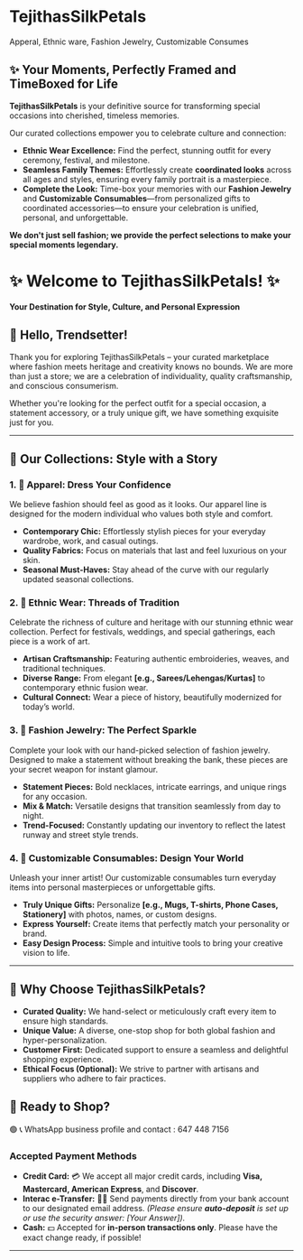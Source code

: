 # TejithasSilkPetals
Apperal, Ethnic ware, Fashion Jewelry, Customizable Consumes  

## ✨ Your Moments, Perfectly Framed and TimeBoxed for Life

**TejithasSilkPetals** is your definitive source for transforming special occasions into cherished, timeless memories.

Our curated collections empower you to celebrate culture and connection:

* **Ethnic Wear Excellence:** Find the perfect, stunning outfit for every ceremony, festival, and milestone.
* **Seamless Family Themes:** Effortlessly create **coordinated looks** across all ages and styles, ensuring every family portrait is a masterpiece.
* **Complete the Look:** Time-box your memories with our **Fashion Jewelry** and **Customizable Consumables**—from personalized gifts to coordinated accessories—to ensure your celebration is unified, personal, and unforgettable.

**We don't just sell fashion; we provide the perfect selections to make your special moments legendary.**


# ✨ Welcome to TejithasSilkPetals! ✨

**Your Destination for Style, Culture, and Personal Expression**

## 👋 Hello, Trendsetter!

Thank you for exploring TejithasSilkPetals – your curated marketplace where fashion meets heritage and creativity knows no bounds. We are more than just a store; we are a celebration of individuality, quality craftsmanship, and conscious consumerism.

Whether you're looking for the perfect outfit for a special occasion, a statement accessory, or a truly unique gift, we have something exquisite just for you.

---

## 🌟 Our Collections: Style with a Story

### 1. 👗 Apparel: Dress Your Confidence

We believe fashion should feel as good as it looks. Our apparel line is designed for the modern individual who values both style and comfort.

* **Contemporary Chic:** Effortlessly stylish pieces for your everyday wardrobe, work, and casual outings.
* **Quality Fabrics:** Focus on materials that last and feel luxurious on your skin.
* **Seasonal Must-Haves:** Stay ahead of the curve with our regularly updated seasonal collections.

### 2. 👑 Ethnic Wear: Threads of Tradition

Celebrate the richness of culture and heritage with our stunning ethnic wear collection. Perfect for festivals, weddings, and special gatherings, each piece is a work of art.

* **Artisan Craftsmanship:** Featuring authentic embroideries, weaves, and traditional techniques.
* **Diverse Range:** From elegant **[e.g., Sarees/Lehengas/Kurtas]** to contemporary ethnic fusion wear.
* **Cultural Connect:** Wear a piece of history, beautifully modernized for today’s world.

### 3. 💎 Fashion Jewelry: The Perfect Sparkle

Complete your look with our hand-picked selection of fashion jewelry. Designed to make a statement without breaking the bank, these pieces are your secret weapon for instant glamour.

* **Statement Pieces:** Bold necklaces, intricate earrings, and unique rings for any occasion.
* **Mix & Match:** Versatile designs that transition seamlessly from day to night.
* **Trend-Focused:** Constantly updating our inventory to reflect the latest runway and street style trends.

### 4. 🎨 Customizable Consumables: Design Your World

Unleash your inner artist! Our customizable consumables turn everyday items into personal masterpieces or unforgettable gifts.

* **Truly Unique Gifts:** Personalize **[e.g., Mugs, T-shirts, Phone Cases, Stationery]** with photos, names, or custom designs.
* **Express Yourself:** Create items that perfectly match your personality or brand.
* **Easy Design Process:** Simple and intuitive tools to bring your creative vision to life.

---

## 💖 Why Choose TejithasSilkPetals?

* **Curated Quality:** We hand-select or meticulously craft every item to ensure high standards.
* **Unique Value:** A diverse, one-stop shop for both global fashion and hyper-personalization.
* **Customer First:** Dedicated support to ensure a seamless and delightful shopping experience.
* **Ethical Focus (Optional):** We strive to partner with artisans and suppliers who adhere to fair practices.

## 🚀 Ready to Shop?

🟢 📞 WhatsApp business profile and contact : 647 448 7156

### Accepted Payment Methods

* **Credit Card:** 💳 We accept all major credit cards, including **Visa, Mastercard, American Express**, and **Discover**.
* **Interac e-Transfer:** 📧💸 Send payments directly from your bank account to our designated email address. *(Please ensure **auto-deposit** is set up or use the security answer: \[Your Answer]).*
* **Cash:** 💵 Accepted for **in-person transactions only**. Please have the exact change ready, if possible!

***